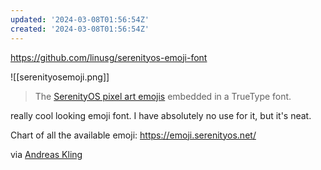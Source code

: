 ```yaml
---
updated: '2024-03-08T01:56:54Z'
created: '2024-03-08T01:56:54Z'
---
```

https://github.com/linusg/serenityos-emoji-font

![[serenityosemoji.png]]

> The [SerenityOS pixel art emojis](https://emoji.serenityos.net/) embedded in a TrueType font.

really cool looking emoji font. I have absolutely no use for it, but it's neat.

Chart of all the available emoji: https://emoji.serenityos.net/

via [Andreas Kling](https://bird.makeup/users/awesomekling/statuses/1765701414473388439)